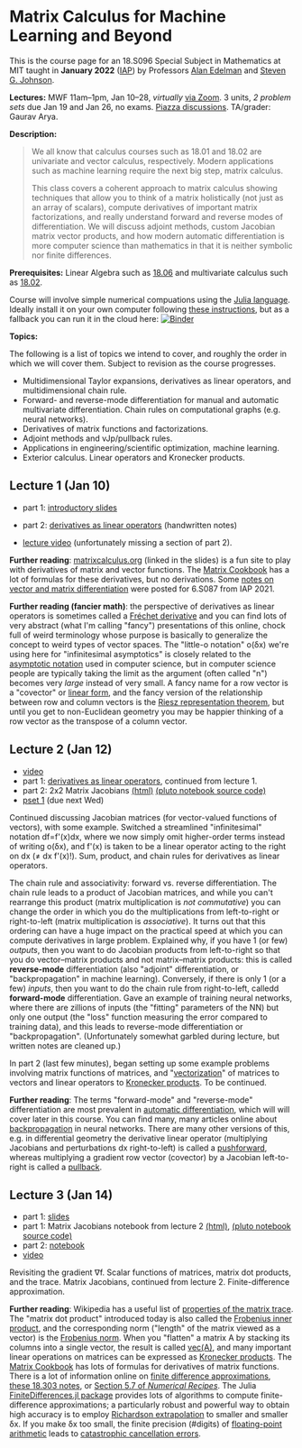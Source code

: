 # Matrix Calculus for Machine Learning and Beyond

This is the course page for an 18.S096 Special Subject in Mathematics at MIT taught in **January 2022** ([IAP](https://elo.mit.edu/iap/)) by
Professors [Alan Edelman](https://math.mit.edu/~edelman/) and [Steven G. Johnson](https://math.mit.edu/~stevenj/).

**Lectures:** MWF 11am–1pm, Jan 10–28, *virtually* [via Zoom](https://mit.zoom.us/j/92847472121?pwd=K2xEZE1xUXVyY2xKZ0VyT2FMMTQrUT09).  3 units, *2 problem sets* due Jan 19 and Jan 26, no exams.  [Piazza discussions](https://piazza.com/mit/other/18s096). TA/grader: Gaurav Arya.

**Description:**

> We all know that calculus courses such as 18.01 and 18.02 are univariate and vector calculus, respectively. Modern applications such as machine learning require the next big step, matrix calculus.
>
> This class covers a coherent approach to matrix calculus showing techniques that allow you to think of a matrix holistically (not just as an array of scalars), compute derivatives of important matrix factorizations, and really understand forward and reverse modes of differentiation. We will discuss adjoint methods, custom Jacobian matrix vector products, and how modern automatic differentiation is more computer science than mathematics in that it is neither symbolic nor finite differences.

**Prerequisites:** Linear Algebra such as [18.06](https://ocw.mit.edu/courses/mathematics/18-06-linear-algebra-spring-2010/) and multivariate calculus such as [18.02](https://ocw.mit.edu/courses/mathematics/18-02-multivariable-calculus-fall-2007/).

Course will involve simple numerical compuations using the [Julia language](https://github.com/mitmath/julia-mit).   Ideally install it on your own computer following [these instructions](https://github.com/mitmath/julia-mit#installing-julia-and-ijulia-on-your-own-computer), but as a fallback you can run it in the cloud here:
[![Binder](https://mybinder.org/badge_logo.svg)](https://mybinder.org/v2/gh/mitmath/binder-env/main)

**Topics:**

The following is a list of topics we intend to cover, and roughly the order in which we will cover them.  Subject to revision as the course progresses.

* Multidimensional Taylor expansions, derivatives as linear operators, and multidimensional chain rule.
* Forward- and reverse-mode differentiation for manual and automatic multivariate differentiation.  Chain rules on computational graphs (e.g. neural networks).
* Derivatives of matrix functions and factorizations.
* Adjoint methods and vJp/pullback rules.
* Applications in engineering/scientific optimization, machine learning.
* Exterior calculus.   Linear operators and Kronecker products.

## Lecture 1 (Jan 10)

* part 1: [introductory slides](https://docs.google.com/presentation/d/1RqkL3AD6hVrUNpevQ7lhQ3InGr5-quQrnhQPsjvosDU/edit?usp=sharing)

* part 2: [derivatives as linear operators](https://www.dropbox.com/s/d7t8g9h19utqlcj/Fr%C3%A9chet%20Derivatives.pdf?dl=0) (handwritten notes)

* [lecture video](https://mit.zoom.us/rec/share/qi7oSsGUm6wKaCQ2foToEqgIieRymEQfX462F-mhHg1YZ49TiCm_p0jQHx4VE-Ll.x4C_yE7md1junk6M?startTime=1641830229000) (unfortunately missing a section of part 2).

**Further reading**: [matrixcalculus.org](http://www.matrixcalculus.org/) (linked in the slides) is a fun site to play with derivatives of matrix and vector functions.  The [Matrix Cookbook](https://www.math.uwaterloo.ca/~hwolkowi/matrixcookbook.pdf) has a lot of formulas for these derivatives, but no derivations.  Some [notes on vector and matrix differentiation](https://cdn-uploads.piazza.com/paste/j779e63owl53k6/04b2cb8c2f300212d723bea822a6b856085b28e28ca9debc75a05761a436499c/6.S087_Lecture_2.pdf) were posted for 6.S087 from IAP 2021.

**Further reading (fancier math)**: the perspective of derivatives as linear operators is sometimes called a [Fréchet derivative](https://en.wikipedia.org/wiki/Fr%C3%A9chet_derivative) and you can find lots of very abstract (what I'm calling "fancy") presentations of this online, chock full of weird terminology whose purpose is basically to generalize the concept to weird types of vector spaces.  The "little-o notation" o(δx) we're using here for "infinitesimal asymptotics" is closely related to the [asymptotic notation](https://en.wikipedia.org/wiki/Big_O_notation) used in computer science, but in computer science people are typically taking the limit as the argument (often called "n") becomes very *large* instead of very small.  A fancy name for a row vector is a "covector" or [linear form](https://en.wikipedia.org/wiki/Linear_form), and the fancy version of the relationship between row and column vectors is the [Riesz representation theorem](https://en.wikipedia.org/wiki/Riesz_representation_theorem), but until you get to non-Euclidean geometry you may be happier thinking of a row vector as the transpose of a column vector.

## Lecture 2 (Jan 12)
* [video](https://mit.zoom.us/rec/share/QmAPatyA-0uih6FebzqgWb_i_6NUW-MG0vwUZwAKR46tkrXOWddBMqIThWoONEnU.EAVw3yrEBjRJYzft?startTime=1642003088000)
* part 1: [derivatives as linear operators](https://www.dropbox.com/s/d7t8g9h19utqlcj/Fr%C3%A9chet%20Derivatives.pdf?dl=0), continued from lecture 1.
* part 2: 2x2 Matrix Jacobians [(html)](https://rawcdn.githack.com/mitmath/matrixcalc/ed1837dd681e3c39895241b6f9982caf9acb8058/2x2Jacobians%20(static%20html).html) [(pluto notebook source code)](https://github.com/mitmath/matrixcalc/blob/main/2x2Jacobians.jl)
* [pset 1](hw1.pdf) (due next Wed)

Continued discussing Jacobian matrices (for vector-valued functions of vectors), with some example.  Switched a streamlined "infinitesimal" notation df=f'(x)dx, where we now simply omit higher-order terms instead of writing o(δx), and f'(x) is taken to be a linear operator acting to the right on dx (≠ dx f'(x)!).  Sum, product, and chain rules for derivatives as linear operators.

The chain rule and associativity: forward vs. reverse differentiation.   The chain rule leads to a product of Jacobian matrices, and while you can't rearrange this product (matrix multiplication is *not commutative*) you can change the order in which you do the multiplications from left-to-right or right-to-left (matrix multiplication is *associative*).  It turns out that this ordering can have a huge impact on the practical speed at which you can compute derivatives in large problem.  Explained why, if you have 1 (or few) *outputs*, then you want to do Jacobian products from left-to-right so that you do vector–matrix products and not matrix–matrix products: this is called **reverse-mode** differentiation (also "adjoint" differentiation, or "backpropagation" in machine learning).  Conversely, if there is only 1 (or a few) *inputs*, then you want to do the chain rule from right-to-left, calledd **forward-mode** differentiation.   Gave an example of training neural networks, where there are zillions of inputs (the "fitting" parameters of the NN) but only one output (the "loss" function measuring the error compared to training data), and this leads to reverse-mode differentiation or "backpropagation".  (Unfortunately somewhat garbled during lecture, but written notes are cleaned up.)

In part 2 (last few minutes), began setting up some example problems involving matrix functions of matrices, and "[vectorization](https://en.wikipedia.org/wiki/Vectorization_(mathematics))" of matrices to vectors and linear operators to [Kronecker products](https://en.wikipedia.org/wiki/Kronecker_product).  To be continued.

**Further reading**: The terms "forward-mode" and "reverse-mode" differentiation are most prevalent in [automatic differentiation](https://en.wikipedia.org/wiki/Automatic_differentiation), which will will cover later in this course. You can find many, many articles online about [backpropagation](https://en.wikipedia.org/wiki/Backpropagation) in neural networks.   There are many other versions of this, e.g. in differential geometry the derivative linear operator (multiplying Jacobians and perturbations dx right-to-left) is called a [pushforward](https://en.wikipedia.org/wiki/Pushforward_(differential)), whereas multiplying a gradient row vector (covector) by a Jacobian left-to-right is called a [pullback](https://en.wikipedia.org/wiki/Pullback_(differential_geometry)).

## Lecture 3 (Jan 14)

* part 1: [slides](https://docs.google.com/presentation/d/1ov4Rl3wZ9ZbkYTDcCTHmyDiwHLYiGPYjCJjHKWWFiS4/edit?usp=sharing)
* part 1: Matrix Jacobians notebook from lecture 2 [(html)](https://raw.githack.com/mitmath/matrixcalc/main/2x2Jacobians.jl.html), [(pluto notebook source code)](https://github.com/mitmath/matrixcalc/blob/main/2x2Jacobians.jl)
* part 2: [notebook](https://nbviewer.org/github/mitmath/matrixcalc/blob/main/Finite%20difference%20checks.ipynb)
* [video](https://mit.zoom.us/rec/share/GUf5tZEboaxBSvSVID8wNaaudVFD2VeE3BBTYnlUASYL-vPRI621N2dPTIpFuJj7.jVbLIsHVyGK6wdd4?startTime=1642175965000)

Revisiting the gradient ∇f.   Scalar functions of matrices, matrix dot products, and the trace.  Matrix Jacobians, continued from lecture 2.   Finite-difference approximation.

**Further reading**: Wikipedia has a useful list of [properties of the matrix trace](https://en.wikipedia.org/wiki/Trace_(linear_algebra)#Properties).  The "matrix dot product" introduced today is also called the [Frobenius inner product](https://en.wikipedia.org/wiki/Frobenius_inner_product), and the corresponding norm ("length" of the matrix viewed as a vector) is the [Frobenius norm](https://mathworld.wolfram.com/FrobeniusNorm.html).   When you "flatten" a matrix A by stacking its columns into a single vector, the result is called [vec(A)](https://en.wikipedia.org/wiki/Vectorization_(mathematics)), and many important linear operations on matrices can be expressed as [Kronecker products](https://en.wikipedia.org/wiki/Kronecker_product).  The [Matrix Cookbook](https://www.math.uwaterloo.ca/~hwolkowi/matrixcookbook.pdf) has lots of formulas for derivatives of matrix functions.  There is a lot of information online on [finite difference approximations](https://en.wikipedia.org/wiki/Finite_difference),  [these 18.303 notes](https://github.com/mitmath/18303/blob/fall16/difference-approx.pdf), or [Section 5.7 of *Numerical Recipes*](http://www.it.uom.gr/teaching/linearalgebra/NumericalRecipiesInC/c5-7.pdf).   The Julia [FiniteDifferences.jl package](https://github.com/JuliaDiff/FiniteDifferences.jl) provides lots of algorithms to compute finite-difference approximations; a particularly robust and powerful way to obtain high accuracy is to employ [Richardson extrapolation](https://github.com/JuliaDiff/FiniteDifferences.jl#richardson-extrapolation) to smaller and smaller δx.  If you make δx too small, the finite precision (#digits) of [floating-point arithmetic](https://en.wikipedia.org/wiki/Floating-point_arithmetic) leads to [catastrophic cancellation errors](https://en.wikipedia.org/wiki/Catastrophic_cancellation).
